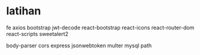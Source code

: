 # latihan

fe
axios bootstrap jwt-decode react-bootstrap react-icons react-router-dom react-scripts sweetalert2

body-parser cors express jsonwebtoken multer mysql path
